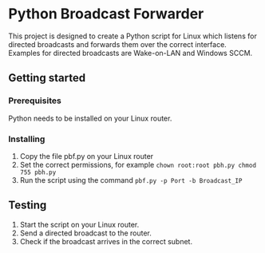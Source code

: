 # Python Broadcast Forwarder #

This project is designed to create a Python script for Linux which
listens for directed broadcasts and forwards them over the correct
interface. Examples for directed broadcasts are Wake-on-LAN and
Windows SCCM.

## Getting started ##

### Prerequisites ###
Python needs to be installed on your Linux router.

### Installing ###
1. Copy the file pbf.py on your Linux router
2. Set the correct permissions, for example
 `chown root:root pbh.py
chmod 755 pbh.py`
3. Run the script using the command
`pbf.py -p Port -b Broadcast_IP`

## Testing ##
1. Start the script on your Linux router.
2. Send a directed broadcast to the router.
3. Check if the broadcast arrives in the correct subnet.
